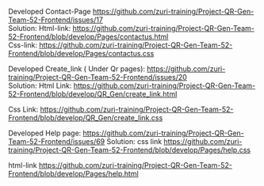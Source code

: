 Developed Contact-Page https://github.com/zuri-training/Project-QR-Gen-Team-52-Frontend/issues/17  
Solution: Html-link: https://github.com/zuri-training/Project-QR-Gen-Team-52-Frontend/blob/develop/Pages/contactus.html      
Css-link: https://github.com/zuri-training/Project-QR-Gen-Team-52-Frontend/blob/develop/Pages/contactus.css


Developed Create_link ( Under Qr pages): https://github.com/zuri-training/Project-QR-Gen-Team-52-Frontend/issues/20     
Solution:  Html Link: https://github.com/zuri-training/Project-QR-Gen-Team-52-Frontend/blob/develop/QR_Gen/create_link.html

Css Link: https://github.com/zuri-training/Project-QR-Gen-Team-52-Frontend/blob/develop/QR_Gen/create_link.css

Developed Help page: https://github.com/zuri-training/Project-QR-Gen-Team-52-Frontend/issues/69 
Solution: css link https://github.com/zuri-training/Project-QR-Gen-Team-52-Frontend/blob/develop/Pages/help.css

html-link     https://github.com/zuri-training/Project-QR-Gen-Team-52-Frontend/blob/develop/Pages/help.html
